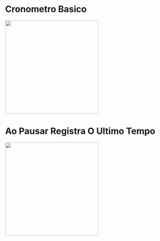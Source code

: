 # Cronometro Basico

<img src="https://user-images.githubusercontent.com/86633666/141594493-3243b6de-0486-4e61-8b40-b20e761bf304.jpeg" width="300px" />
</div>

# Ao Pausar Registra O Ultimo Tempo

<img src="https://user-images.githubusercontent.com/86633666/141594491-155ccb09-2783-4d99-96cc-1db475703315.jpeg" width="300px" />
</div>
